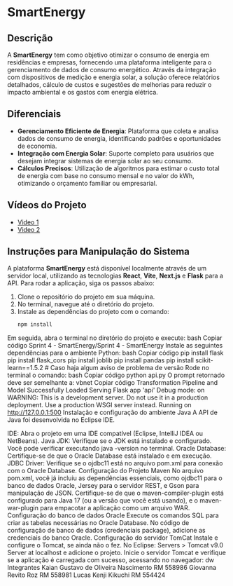 # SmartEnergy

## Descrição

A **SmartEnergy** tem como objetivo otimizar o consumo de energia em residências e empresas, fornecendo uma plataforma inteligente para o gerenciamento de dados de consumo energético. Através da integração com dispositivos de medição e energia solar, a solução oferece relatórios detalhados, cálculo de custos e sugestões de melhorias para reduzir o impacto ambiental e os gastos com energia elétrica.

## Diferenciais

- **Gerenciamento Eficiente de Energia**: Plataforma que coleta e analisa dados de consumo de energia, identificando padrões e oportunidades de economia.
- **Integração com Energia Solar**: Suporte completo para usuários que desejam integrar sistemas de energia solar ao seu consumo.
- **Cálculos Precisos**: Utilização de algoritmos para estimar o custo total de energia com base no consumo mensal e no valor do kWh, otimizando o orçamento familiar ou empresarial.

## Vídeos do Projeto

- [Video 1](https://www.youtube.com/watch?v=Xk_73wwOvGo&ab_channel=FIAPKAIAN)
- [Video 2](https://www.youtube.com/watch?v=iUpLNIqccpc)

## Instruções para Manipulação do Sistema

A plataforma **SmartEnergy** está disponível localmente através de um servidor local, utilizando as tecnologias **React**, **Vite**, **Next.js** e **Flask** para a API. Para rodar a aplicação, siga os passos abaixo:

1. Clone o repositório do projeto em sua máquina.
2. No terminal, navegue até o diretório do projeto.
3. Instale as dependências do projeto com o comando:
   ```bash
   npm install
Em seguida, abra o terminal no diretório do projeto e execute:
bash
Copiar código
Sprint 4 - SmartEnergy/Sprint 4 - SmartEnergy
Instale as seguintes dependências para o ambiente Python:
bash
Copiar código
pip install flask
pip install flask_cors
pip install joblib
pip install pandas
pip install scikit-learn==1.5.2  # Caso haja algum aviso de problema de versão
Rode no terminal o comando:
bash
Copiar código
python api.py
O prompt retornado deve ser semelhante a:
vbnet
Copiar código
Transformation Pipeline and Model Successfully Loaded
Serving Flask app 'api'
Debug mode: on
WARNING: This is a development server. Do not use it in a production deployment. Use a production WSGI server instead.
Running on http://127.0.0.1:500
Instalação e configuração do ambiente Java
A API de Java foi desenvolvida no Eclipse IDE.

IDE: Abra o projeto em uma IDE compatível (Eclipse, IntelliJ IDEA ou NetBeans).
Java JDK: Verifique se o JDK está instalado e configurado. Você pode verificar executando java -version no terminal.
Oracle Database: Certifique-se de que o Oracle Database está instalado e em execução.
JDBC Driver: Verifique se o ojdbc11 está no arquivo pom.xml para conexão com o Oracle Database.
Configuração do Projeto Maven
No arquivo pom.xml, você já incluiu as dependências essenciais, como ojdbc11 para o banco de dados Oracle, Jersey para o servidor REST, e Gson para manipulação de JSON.
Certifique-se de que o maven-compiler-plugin está configurado para Java 17 (ou a versão que você está usando), e o maven-war-plugin para empacotar a aplicação como um arquivo WAR.
Configuração do banco de dados Oracle
Execute os comandos SQL para criar as tabelas necessárias no Oracle Database.
No código de configuração de banco de dados (credenciais package), adicione as credenciais do banco Oracle.
Configuração do servidor TomCat
Instale e configure o Tomcat, se ainda não o fez.
No Eclipse: Servers > Tomcat v9.0 Server at localhost e adicione o projeto.
Inicie o servidor Tomcat e verifique se a aplicação é carregada com sucesso, acessando no navegador: dw
Integrantes
Kaian Gustavo de Oliveira Nascimento RM 558986
Giovanna Revito Roz RM 558981
Lucas Kenji Kikuchi RM 554424






